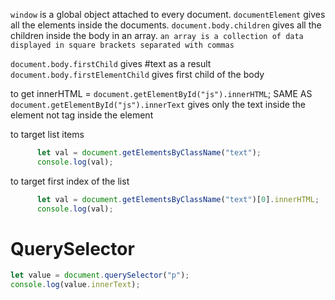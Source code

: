 `window` is a global object attached to every document.
`documentElement` gives all the elements inside the documents.
`document.body.children` gives all the children inside the body in an array.
`an array is a collection of data displayed in square brackets separated with commas`

`document.body.firstChild` gives #text as a result
`document.body.firstElementChild` gives first child of the body

to get innerHTML = `document.getElementById("js").innerHTML`;
SAME AS
`document.getElementById("js").innerText` gives only the text inside the element not tag inside the element

to target list items

```Javascript
      let val = document.getElementsByClassName("text");
      console.log(val);
```

to target first index of the list

```Javascript
      let val = document.getElementsByClassName("text")[0].innerHTML;
      console.log(val);
```

# QuerySelector

```Javascript
let value = document.querySelector("p");
console.log(value.innerText);
```
